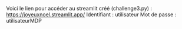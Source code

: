 Voici le lien pour accéder au streamlit créé (challenge3.py) : https://joyeuxnoel.streamlit.app/
Identifiant : utilisateur
Mot de passe : utilisateurMDP
